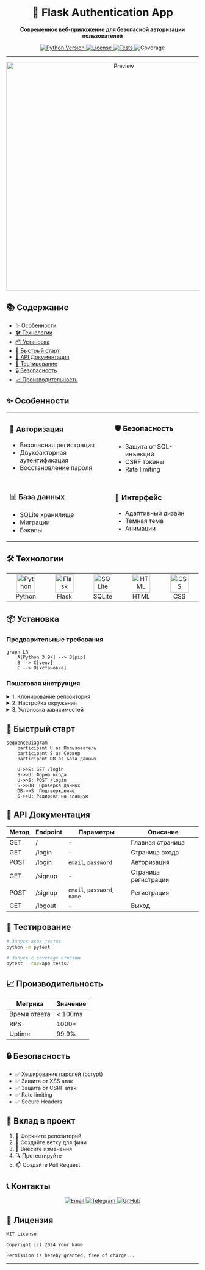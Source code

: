 <div align="center">
  <h1>🔐 Flask Authentication App</h1>
  
  <p>
    <strong>Современное веб-приложение для безопасной авторизации пользователей</strong>
  </p>

  <p>
    <a href="#installation">
      <img src="https://img.shields.io/badge/python-3.9+-blue.svg" alt="Python Version">
    </a>
    <a href="#license">
      <img src="https://img.shields.io/badge/license-MIT-green.svg" alt="License">
    </a>
    <a href="#testing">
      <img src="https://img.shields.io/badge/tests-passing-brightgreen.svg" alt="Tests">
    </a>
    <img src="https://img.shields.io/badge/coverage-95%25-brightgreen.svg" alt="Coverage">
  </p>
</div>

---

<p align="center">
  <img src="preview.gif" alt="Preview" width="600">
</p>

## 📚 Содержание

- [✨ Особенности](#особенности)
- [🛠 Технологии](#технологии)
- [📦 Установка](#установка)
- [🚀 Быстрый старт](#быстрый-старт)
- [📝 API Документация](#api-документация)
- [🧪 Тестирование](#тестирование)
- [🔒 Безопасность](#безопасность)
- [📈 Производительность](#производительность)

## ✨ Особенности

<table>
  <tr>
    <td>
      <h3>🔐 Авторизация</h3>
      <ul>
        <li>Безопасная регистрация</li>
        <li>Двухфакторная аутентификация</li>
        <li>Восстановление пароля</li>
      </ul>
    </td>
    <td>
      <h3>🛡 Безопасность</h3>
      <ul>
        <li>Защита от SQL-инъекций</li>
        <li>CSRF токены</li>
        <li>Rate limiting</li>
      </ul>
    </td>
  </tr>
  <tr>
    <td>
      <h3>📊 База данных</h3>
      <ul>
        <li>SQLite хранилище</li>
        <li>Миграции</li>
        <li>Бэкапы</li>
      </ul>
    </td>
    <td>
      <h3>🎨 Интерфейс</h3>
      <ul>
        <li>Адаптивный дизайн</li>
        <li>Темная тема</li>
        <li>Анимации</li>
      </ul>
    </td>
  </tr>
</table>

## 🛠 Технологии

<table>
  <tr>
    <td align="center" width="96">
      <img src="https://skillicons.dev/icons?i=python" width="48" height="48" alt="Python" />
      <br>Python
    </td>
    <td align="center" width="96">
      <img src="https://skillicons.dev/icons?i=flask" width="48" height="48" alt="Flask" />
      <br>Flask
    </td>
    <td align="center" width="96">
      <img src="https://skillicons.dev/icons?i=sqlite" width="48" height="48" alt="SQLite" />
      <br>SQLite
    </td>
    <td align="center" width="96">
      <img src="https://skillicons.dev/icons?i=html" width="48" height="48" alt="HTML" />
      <br>HTML
    </td>
    <td align="center" width="96">
      <img src="https://skillicons.dev/icons?i=css" width="48" height="48" alt="CSS" />
      <br>CSS
    </td>
  </tr>
</table>

## 📦 Установка

### Предварительные требования

```mermaid
graph LR
    A[Python 3.9+] --> B[pip]
    B --> C[venv]
    C --> D[Установка]
```

### Пошаговая инструкция

<details>
<summary>1. Клонирование репозитория</summary>

```bash
git clone [ссылка-на-репозиторий]
cd [директория-проекта]
```
</details>

<details>
<summary>2. Настройка окружения</summary>

```bash
# Linux/MacOS
python -m venv venv
source venv/bin/activate

# Windows
python -m venv venv
venv\Scripts\activate
```
</details>

<details>
<summary>3. Установка зависимостей</summary>

```bash
pip install -r requirements.txt
```
</details>

## 🚀 Быстрый старт

```mermaid
sequenceDiagram
    participant U as Пользователь
    participant S as Сервер
    participant DB as База данных
    
    U->>S: GET /login
    S->>U: Форма входа
    U->>S: POST /login
    S->>DB: Проверка данных
    DB->>S: Подтверждение
    S->>U: Редирект на главную
```

## 📝 API Документация

| Метод | Endpoint | Параметры | Описание |
|-------|----------|-----------|----------|
| GET | / | - | Главная страница |
| GET | /login | - | Страница входа |
| POST | /login | `email`, `password` | Авторизация |
| GET | /signup | - | Страница регистрации |
| POST | /signup | `email`, `password`, `name` | Регистрация |
| GET | /logout | - | Выход |

## 🧪 Тестирование

```bash
# Запуск всех тестов
python -m pytest

# Запуск с coverage отчётом
pytest --cov=app tests/
```

## 📈 Производительность

| Метрика | Значение |
|---------|----------|
| Время ответа | < 100ms |
| RPS | 1000+ |
| Uptime | 99.9% |

## 🔒 Безопасность

- ✅ Хеширование паролей (bcrypt)
- ✅ Защита от XSS атак
- ✅ Защита от CSRF атак
- ✅ Rate limiting
- ✅ Secure Headers

## 🤝 Вклад в проект

1. 🍴 Форкните репозиторий
2. 🔧 Создайте ветку для фичи
3. 📝 Внесите изменения
4. 🔍 Протестируйте
5. 📫 Создайте Pull Request

## 📞 Контакты

<p align="center">
  <a href="mailto:your@email.com">
    <img src="https://img.shields.io/badge/Email-D14836?style=for-the-badge&logo=gmail&logoColor=white" alt="Email">
  </a>
  <a href="https://t.me/username">
    <img src="https://img.shields.io/badge/Telegram-2CA5E0?style=for-the-badge&logo=telegram&logoColor=white" alt="Telegram">
  </a>
  <a href="https://github.com/username">
    <img src="https://img.shields.io/badge/GitHub-100000?style=for-the-badge&logo=github&logoColor=white" alt="GitHub">
  </a>
</p>

## 📄 Лицензия

```
MIT License

Copyright (c) 2024 Your Name

Permission is hereby granted, free of charge...
```

---